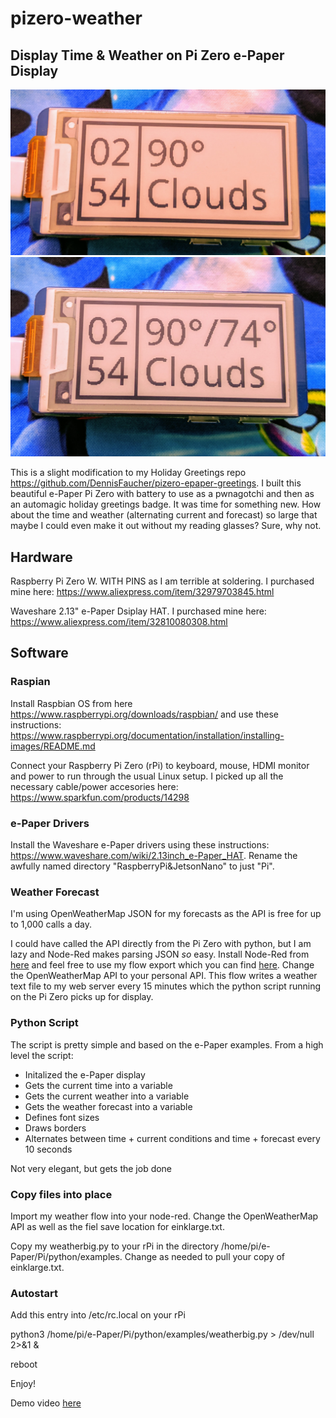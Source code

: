 # pizero-weather
## Display Time &amp; Weather on Pi Zero e-Paper Display
![Weather](https://github.com/DennisFaucher/pizero-weather/blob/master/images/now.jpg)
![Forecast](https://github.com/DennisFaucher/pizero-weather/blob/master/images/forecast.jpg)

This is a slight modification to my Holiday Greetings repo https://github.com/DennisFaucher/pizero-epaper-greetings. I built this beautiful e-Paper Pi Zero with battery to use as a pwnagotchi and then as an automagic holiday greetings badge.  It was time for something new. How about the time and weather (alternating current and forecast) so large that maybe I could even make it out without my reading glasses? Sure, why not. 
 
 ## Hardware
 Raspberry Pi Zero W. WITH PINS as I am terrible at soldering. I purchased mine here: https://www.aliexpress.com/item/32979703845.html

Waveshare 2.13" e-Paper Dsiplay HAT. I purchased mine here: https://www.aliexpress.com/item/32810080308.html
 
 ## Software
 ### Raspian
 Install Raspbian OS from here https://www.raspberrypi.org/downloads/raspbian/ and use these instructions: https://www.raspberrypi.org/documentation/installation/installing-images/README.md

Connect your Raspberry Pi Zero (rPi) to keyboard, mouse, HDMI monitor and power to run through the usual Linux setup. I picked up all the necessary cable/power accesories here: https://www.sparkfun.com/products/14298

### e-Paper Drivers
Install the Waveshare e-Paper drivers using these instructions: https://www.waveshare.com/wiki/2.13inch_e-Paper_HAT. Rename the awfully named directory "RaspberryPi&JetsonNano" to just "Pi".

### Weather Forecast
I'm using OpenWeatherMap JSON for my forecasts as the API is free for up to 1,000 calls a day.

I could have called the API directly from the Pi Zero with python, but I am lazy and Node-Red makes parsing JSON *so* easy. Install Node-Red from [here](https://nodered.org/) and feel free to use my flow export which you can find [here](https://github.com/DennisFaucher/pizero-weather/blob/master/weather_large.json). Change the OpenWeatherMap API to your personal API. This flow writes a weather text file to my web server every 15 minutes which the python script running on the Pi Zero picks up for display.

### Python Script
The script is pretty simple and based on the e-Paper examples. From a high level the script:

* Initalized the e-Paper display
* Gets the current time into a variable
* Gets the current weather into a variable
* Gets the weather forecast into a variable
* Defines font sizes
* Draws borders
* Alternates between time + current conditions and time + forecast every 10 seconds

Not very elegant, but gets the job done

### Copy files into place
Import my weather flow into your node-red. Change the OpenWeatherMap API as well as the fiel save location for einklarge.txt.

Copy my weatherbig.py to your rPi in the directory /home/pi/e-Paper/Pi/python/examples. Change as needed to pull your copy of einklarge.txt.

### Autostart
Add this entry into /etc/rc.local on your rPi

python3 /home/pi/e-Paper/Pi/python/examples/weatherbig.py  > /dev/null 2>&1 &

reboot

Enjoy!

Demo video [here](https://youtu.be/eoPMCVJt_kg)
